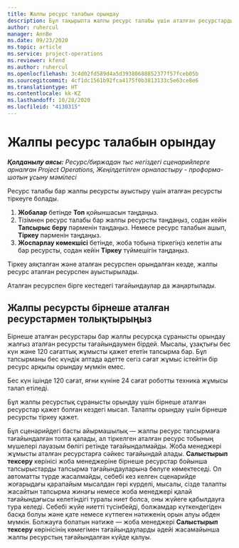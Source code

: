 ```yaml
---
title: Жалпы ресурс талабын орындау
description: Бұл тақырыпта жалпы ресурс талабы үшін аталған ресурстарды қалай тіркеу керектігі туралы ақпарат берілген.
author: ruhercul
manager: AnnBe
ms.date: 09/23/2020
ms.topic: article
ms.service: project-operations
ms.reviewer: kfend
ms.author: ruhercul
ms.openlocfilehash: 3c4d02fd589d4a5d39380688852377f57fceb05b
ms.sourcegitcommit: 4cf1dc1561b92fca4175f0b3813133c5e63ce8e6
ms.translationtype: HT
ms.contentlocale: kk-KZ
ms.lasthandoff: 10/28/2020
ms.locfileid: "4130315"
---
```

# <a name="generic-resource-requirement-fulfillment"></a>Жалпы ресурс талабын орындау

_**Қолданылу аясы:** Ресурс/биржадан тыс негіздегі сценарийлерге арналған Project Operations, Жеңілдетілген орналастыру - проформа-шотын ұсыну мәмілесі_

Ресурс талабы бар жалпы ресурсты ауыстыру үшін аталған ресурсты тіркеуге болады.

1. **Жобалар** бетінде **Топ** қойыншасын таңдаңыз.
2. Тізімнен ресурс талабы бар жалпы ресурсты таңдаңыз, содан кейін **Тапсырыс беру** пәрменін таңдаңыз. Немесе ресурс талабын ашып, **Тіркеу** пәрменін таңдаңыз.
3. **Жоспарлау көмекшісі** бетінде, жоба тобына тіркегіңіз келетін аты бар ресурсты, содан кейін **Тіркеу** түймешігін таңдаңыз.

Тіркеу аяқталған және аталған ресурспен орындалған кезде, жалпы ресурс аталған ресурспен ауыстырылады.

Аталған ресурспен бірге кестедегі тағайындаулар да жаңартылады.

## <a name="fulfill-a-generic-resource-with-multiple-named-resources"></a>Жалпы ресурсты бірнеше аталған ресурстармен толықтырыңыз
Бірнеше аталған ресурстары бар жалпы ресурсқа сұранысты орындау жалғыз аталған ресурсты тағайындаумен бірдей. Мысалы, ұзақтығы бес күн және 120 сағаттық жұмысты қажет ететін тапсырма бар. Бұл тапсырманы бес күндік аптада әдетте сегіз сағат жұмыс істейтін бір ресурс арқылы орындау мүмкін емес. 

Бес күн ішінде 120 сағат, яғни күніне 24 сағат роботты техника жұмысы талап етіледі.

Бұл жалпы ресурстық сұранысты орындау үшін бірнеше аталған ресурстар қажет болған кездегі мысал. Талапты орындау үшін бірнеше ресурсты тіркеу қажет.

Бұл сценарийдегі басты айырмашылық — жалпы ресурс тапсырмаға тағайындалған топта қалады, ал тіркелген аталған ресурс тобының мүшелері лауазым бөлігі ретінде тағайындалмайды. Жоба менеджері жұмысты аталған ресурстарға сәйкес тағайындай алады. **Салыстырып тексеру** көрінісі жоба менеджеріне бірнеше ресурстар бойынша тапсырыстарды тапсырма тағайындауларына бөлуге көмектеседі. Ол автоматты түрде жасалмайды, себебі кез келген сценарийде жоғарыдағы қарапайым мысалдан гөрі күрделі, мысалы, сізде талапты жасайтын тапсырма жинағы немесе жоба менеджері қалай тағайындағысы келетіндігі туралы ниет болса, оны жүйеге қабылдауға тура келеді. Себебі жүйе ниетті түсінбейді, болжамдар күткендегіден басқа болуы және қате немесе күтпеген нәтиженің орын алуы әбден мүмкін. Болжауға болатын нәтиже — жоба менеджері **Салыстырып тексеру** көрінісінің көмегімен тағайындауларды әдейі жасамайынша жалпы ресурстың тағайындалған күйде қалуы.


